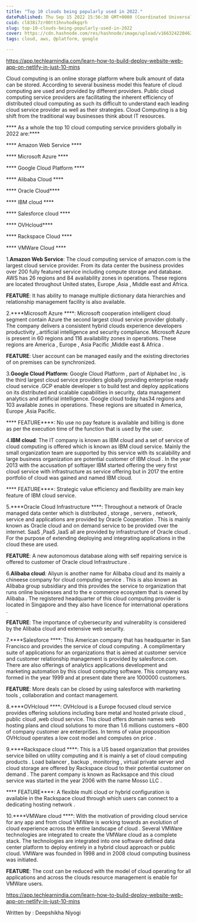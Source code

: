 ```yaml
---
title: "Top 10 clouds being popularly used in 2022."
datePublished: Thu Sep 15 2022 15:56:30 GMT+0000 (Coordinated Universal Time)
cuid: cl838i7zr00tt1hnvhodkgqrh
slug: top-10-clouds-being-popularly-used-in-2022
cover: https://cdn.hashnode.com/res/hashnode/image/upload/v1663242204628/fUibMOinZ.jpeg
tags: cloud, aws, @platform, google

---
```



https://app.techlearnindia.com/learn-how-to-build-deploy-website-web-app-on-netlify-in-just-10-mins

Cloud computing is an online storage platform where bulk amount of data can be stored. According to several business model this feature of cloud computing are used and provided by different providers.
Public cloud computing service providers are facilitating the inherent efficiency of distributed cloud computing as such its difficult to understand each leading cloud service provider as well as their strategies.
Cloud Computing is a big shift from the traditional way businesses think about IT resources.



**** As a whole the top 10 cloud computing service providers globally in 2022 are:****

**** Amazon Web Service ****

**** Microsoft Azure ****

**** Google Cloud Platform ****

**** Alibaba Cloud ****

**** Oracle Cloud****

**** IBM cloud ****

**** Salesforce cloud ****

**** OVHcloud****

**** Rackspace Cloud ****

**** VMWare Cloud ****

1.****Amazon Web Service****:
The cloud computing service of amazon.com is the largest cloud service provider. From its data center the business provides over 200 fully featured service including compute storage and database.
AWS has 26 regions and 84 availability zones in operations. These regions are located throughout United states, Europe ,Asia , Middle east and Africa.

****FEATURE****:
It has ability to manage multiple dictionary data hierarchies and relationship management facility is also available.

2.****Microsoft Azure ****:
Microsoft cooperation intelligent cloud segment contain Azure the second largest cloud service provider globally . The company delivers a consistent hybrid clouds experience developers productivity ,.artificial intelligence and security compliance. Microsoft Azure is present in 60 regions and 116 availability zones in operations. These regions are America , Europe , Asia Pacific ,Middle east & Africa .

****FEATURE****:
User account can be managed easily and the existing directories of on premises can be synchronized.

3.****Google Cloud Platform****:
Google Cloud Platform , part of Alphabet Inc , is the third largest cloud service providers globally providing enterprise ready cloud service .GCP enable developer s to build test and deploy applications on its distributed and scalable capabilities in security, data management analytics and artificial intelligence.
Google cloud today has34 regions and 103 available zones in operations. These regions are situated in America, Europe ,Asia Pacific.

**** FEATURE****:
No use no pay feature is available and billing is done as per the execution time of the function that is used by the user. 

4.****IBM cloud****:
The IT company is known as IBM cloud and a set of service of cloud computing is offered which is known as IBM cloud service. Mainly the small organization team are supported by this service with its scalability and large business organization are potential customer of IBM cloud . In the year 2013 with the accusation pf softlayer IBM started offering the very first cloud service with infrastructure as service offering but in 2017 the entire portfolio of cloud was gained and named IBM cloud.

**** FEATURE****:
Strategic value efficiency and flexibility are main key feature of IBM cloud service.

5.****Oracle Cloud Infrastructure ****:
Throughout a network of Oracle managed data center which is distributed , storage , servers , network, service and applications are provided by Oracle Cooperation . This is mainly known as Oracle cloud and on demand service to be provided over the internet. SaaS ,PaaS ,IaaS all are provided by infrastructure of Oracle cloud . For the purpose of extending deploying and integrating applications in the cloud these are used.

****FEATURE****:
 A new autonomous database along with self repairing service is offered to customer of Oracle cloud Infrastructure .

6.****Alibaba cloud****:
Aliyun is another name for Alibaba cloud and its mainly a chineese company for cloud computing service . This is also known as Alibaba group subsidiary and this provides the service to organization that runs online businesses and to the e commerce ecosystem that is owned by Alibaba . The registered headquarter of this cloud computing provider is located in Singapore and they also have licence for international operations . 

****FEATURE****:
The importance of cybersecurity and vulnerablity is considered by the Alibaba cloud and extensive web security.

7.****Salesforce ****:
This American company that has headquarter in San Francisco and provides the service of cloud computing . A complimentary suite of applications for an organizations that is aimed at customer service and customer relationship management is provided by salesforce.com. There are also offerings of analytics applications development and marketing automation by this cloud computing software.
This company was formed in the year 1999 and at present date there are 1000000 customers.

****FEATURE****:
More deals can be closed by using salesforce with marketing tools , collaboration and contact management.

8.****OVHcloud ****:
OVHcloud is a Europe focused cloud service provides offering solutions including bare metal and hosted private cloud , public cloud ,web cloud service. This cloud offers domain names web hosting plans and cloud solutions to more than 1.6 millions customers ~800 of company customer are enterpriSes. In terms of value proposition OVHcloud operates a low cost model and computes on price .

9.****Rackspace cloud ****:
This is a US based organization that provides service billed on utility computing and it is mainly a set of cloud computing products . Load balancer , backup , monitoring , virtual private server and cloud storage are offered by Rackspace cloud to their potential customer on demand . The parent company is known as Racksapce and this cloud service was started in the year 2006 with the name Mosso LLC .  

**** FEATURE****:
A flexible multi cloud or hybrid configuration is available in the Rackspace cloud through which users can connect to a dedicating hosting network .

10.****VMWare cloud ****:
With the motivation of providing cloud service for any app and from cloud VMWare is working towards an evolution of cloud experience across the entire landscape of cloud . Several VMWare technologies are integrated to create the VMWare cloud as a complete stack. The technologies are integrated into one software defined data center platform to deploy entirely in a hybrid cloud approach or public cloud. VMWare was founded in 1998 and in 2008 cloud computing business was initiated. 

****FEATURE****:
The cost can be reduced with the model of cloud operating for all applications and across the clouds resource management is enable for VMWare users.

 https://app.techlearnindia.com/learn-how-to-build-deploy-website-web-app-on-netlify-in-just-10-mins

Written by : Deepshikha Niyogi 